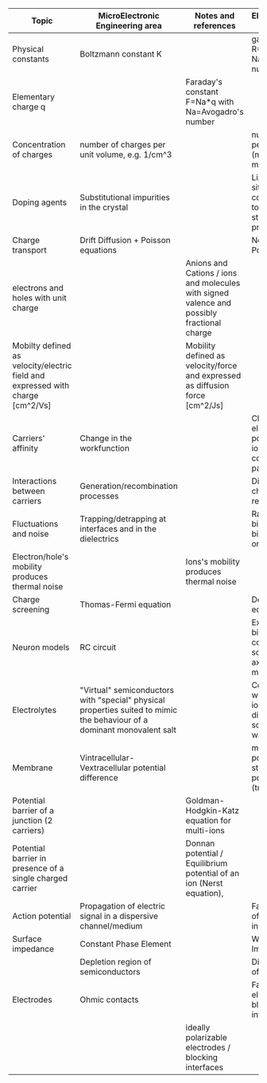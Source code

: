 | Topic                                                                            | MicroElectronic Engineering area                                                                                        | Notes and references                                                                       | Electrochemistry area                                                                                  | Notes and references |
| -------------------------------------------------------------------------------- | ----------------------------------------------------------------------------------------------------------------------- | ------------------------------------------------------------------------------------------ | ------------------------------------------------------------------------------------------------------ | -------------------- |
| Physical constants                                                               | Boltzmann constant K                                                                                                    |                                                                                            | gas constant R=Na\*K with Na=Avogadro's number                                                         |                      |
| Elementary charge q                                                              |                                                                                                                         | Faraday's constant F=Na\*q with Na=Avogadro's number                                       |                                                                                                        |
| Concentration of charges                                                         | number of charges per unit volume, e.g. 1/cm^3                                                                          |                                                                                            | number of moles per unit volume (molarity), e.g. moles/litre                                           |                      |
| Doping agents                                                                    | Substitutional impurities in the crystal                                                                                |                                                                                            | Lipophilic ionic sites/ molecules covalently binded to a polymeric structure/ proteins                 |                      |
| Charge transport                                                                 | Drift Diffusion + Poisson equations                                                                                     |                                                                                            | Nernts-Planck-Poisson                                                                                  |                      |
| electrons and holes with unit charge                                             |                                                                                                                         | Anions and Cations / ions and molecules with signed valence and possibly fractional charge |                                                                                                        |
| Mobilty defined as velocity/electric field and expressed with charge \[cm^2/Vs\] |                                                                                                                         | Mobility defined as velocity/force and expressed as diffusion force \[cm^2/Js\]            |                                                                                                        |
| Carriers' affinity                                                               | Change in the workfunction                                                                                              |                                                                                            | Change in the electrochemical potential / single ion distribution coefficient / ion-partition constant |                      |
| Interactions between carriers                                                    | Generation/recombination processes                                                                                      |                                                                                            | Distributed chemical reactions                                                                         |                      |
| Fluctuations and noise                                                           | Trapping/detrapping at interfaces and in the dielectrics                                                                |                                                                                            | Random binding/un-binding of ions on surfaces                                                          |                      |
| Electron/hole's mobility produces thermal noise                                  |                                                                                                                         | Ions's mobility produces thermal noise                                                     |                                                                                                        |
| Charge screening                                                                 | Thomas-Fermi equation                                                                                                   |                                                                                            | Debye length equation                                                                                  |                      |
| Neuron models                                                                    | RC circuit                                                                                                              |                                                                                            | Excitible biological cell composed by soma, dendrites, axon, membrane..                                |                      |
| Electrolytes                                                                     | "Virtual" semiconductors with "special" physical properties suited to mimic the behaviour of a dominant monovalent salt |                                                                                            | Compounds which produces ions when dissolved in a solution such as water                               |                      |
| Membrane                                                                         |  Vintracellular-Vextracellular potential difference                                                                     |                                                                                            | membrane potential (steady state)/ action potential (transient)                                        |                      |
| Potential barrier of a junction (2 carriers)                                     |                                                                                                                         | Goldman-Hodgkin-Katz equation for multi-ions                                               |                                                                                                        |
| Potential barrier in presence of a single charged carrier                        |                                                                                                                         | Donnan potential / Equilibrium potential of an ion (Nerst equation),                       |                                                                                                        |
| Action potential                                                                 | Propagation of electric signal in a dispersive channel/medium                                                           |                                                                                            | Fast conduction of electric signal in axons                                                            |                      |
| Surface impedance                                                                | Constant Phase Element                                                                                                  |                                                                                            | Warburg Impedance                                                                                      |                      |
|                                                                                  | Depletion region of semiconductors                                                                                      |                                                                                            | Diffusion region of EDLs                                                                               |                      |
| Electrodes                                                                       | Ohmic contacts                                                                                                          |                                                                                            | Faradaic electrodes / non-blocking interfaces                                                          |                      |
|                                                                                  |                                                                                                                         | ideally polarizable electrodes / blocking interfaces                                       |                                                                                                        |
